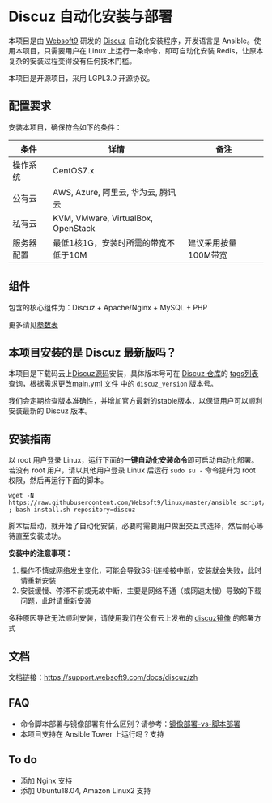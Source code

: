 
# Discuz 自动化安装与部署

本项目是由 [Websoft9](https://www.websoft9.com) 研发的 [Discuz](https://www.discuz.net/forum.php) 自动化安装程序，开发语言是 Ansible。使用本项目，只需要用户在 Linux 上运行一条命令，即可自动化安装 Redis，让原本复杂的安装过程变得没有任何技术门槛。  

本项目是开源项目，采用 LGPL3.0 开源协议。

## 配置要求

安装本项目，确保符合如下的条件：

| 条件       | 详情       | 备注  |
| ------------ | ------------ | ----- |
| 操作系统       | CentOS7.x       |    |
| 公有云| AWS, Azure, 阿里云, 华为云, 腾讯云 |  |
| 私有云|  KVM, VMware, VirtualBox, OpenStack |  |
| 服务器配置 | 最低1核1G，安装时所需的带宽不低于10M |  建议采用按量100M带宽 |

## 组件

包含的核心组件为：Discuz + Apache/Nginx + MySQL + PHP

更多请见[参数表](/docs/zh/stack-components.md)

## 本项目安装的是 Discuz 最新版吗？

本项目是下载码云上[Discuz源码](https://gitee.com/ComsenzDiscuz/DiscuzX)安装，具体版本号可在 [Discuz 仓库](https://gitee.com/ComsenzDiscuz/DiscuzX)的 [tags列表](https://gitee.com/ComsenzDiscuz/DiscuzX/tags) 查询，根据需求更改[main.yml 文件](/roles/discuz/defaults/main.yml) 中的 ```discuz_version``` 版本号。

我们会定期检查版本准确性，并增加官方最新的stable版本，以保证用户可以顺利安装最新的 Discuz 版本。

## 安装指南

以 root 用户登录 Linux，运行下面的**一键自动化安装命令**即可启动自动化部署。若没有 root 用户，请以其他用户登录 Linux 后运行 `sudo su -` 命令提升为 root 权限，然后再运行下面的脚本。

```
wget -N https://raw.githubusercontent.com/Websoft9/linux/master/ansible_script/install.sh ; bash install.sh repository=discuz
```

脚本后启动，就开始了自动化安装，必要时需要用户做出交互式选择，然后耐心等待直至安装成功。

**安装中的注意事项：**  

1. 操作不慎或网络发生变化，可能会导致SSH连接被中断，安装就会失败，此时请重新安装
2. 安装缓慢、停滞不前或无故中断，主要是网络不通（或网速太慢）导致的下载问题，此时请重新安装

多种原因导致无法顺利安装，请使用我们在公有云上发布的 [discuz镜像](https://apps.websoft9.com/discuz) 的部署方式


## 文档

文档链接：https://support.websoft9.com/docs/discuz/zh

## FAQ

- 命令脚本部署与镜像部署有什么区别？请参考：[镜像部署-vs-脚本部署](https://support.websoft9.com/docs/faq/zh/bz-product.html#镜像部署-vs-脚本部署)
- 本项目支持在 Ansible Tower 上运行吗？支持

## To do

* 添加 Nginx 支持
* 添加 Ubuntu18.04, Amazon Linux2 支持